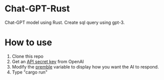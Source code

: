 # Chat-GPT-Rust
Chat-GPT model using Rust. Create sql query using gpt-3.

# How to use
1. Clone this repo
2. Get an [API secret key](https://platform.openai.com/account/api-keys) from OpenAI
3. Modify the [premble](https://github.com/aiky967/Chat-GPT-Rust/blob/master/src/main.rs) variable to display how you want the AI to respond.
4. Type "cargo run"

